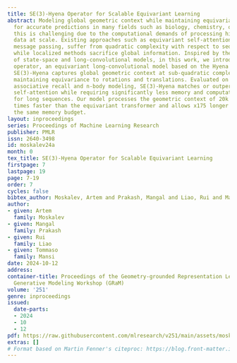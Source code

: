 ```yaml
---
title: SE(3)-Hyena Operator for Scalable Equivariant Learning
abstract: Modeling global geometric context while maintaining equivariance is crucial
  for accurate predictions in many fields such as biology, chemistry, or vision. Yet,
  this is challenging due to the computational demands of processing high-dimensional
  data at scale. Existing approaches such as equivariant self-attention or distance-based
  message passing, suffer from quadratic complexity with respect to sequence length,
  while localized methods sacrifice global information. Inspired by the recent success
  of state-space and long-convolutional models, in this work, we introduce SE(3)-Hyena
  operator, an equivariant long-convolutional model based on the Hyena operator. The
  SE(3)-Hyena captures global geometric context at sub-quadratic complexity while
  maintaining equivariance to rotations and translations. Evaluated on equivariant
  associative recall and n-body modeling, SE(3)-Hyena matches or outperforms equivariant
  self-attention while requiring significantly less memory and computational resources
  for long sequences. Our model processes the geometric context of 20k tokens x3.5
  times faster than the equivariant transformer and allows x175 longer a context within
  the same memory budget.
layout: inproceedings
series: Proceedings of Machine Learning Research
publisher: PMLR
issn: 2640-3498
id: moskalev24a
month: 0
tex_title: SE(3)-Hyena Operator for Scalable Equivariant Learning
firstpage: 7
lastpage: 19
page: 7-19
order: 7
cycles: false
bibtex_author: Moskalev, Artem and Prakash, Mangal and Liao, Rui and Mansi, Tommaso
author:
- given: Artem
  family: Moskalev
- given: Mangal
  family: Prakash
- given: Rui
  family: Liao
- given: Tommaso
  family: Mansi
date: 2024-10-12
address:
container-title: Proceedings of the Geometry-grounded Representation Learning and
  Generative Modeling Workshop (GRaM)
volume: '251'
genre: inproceedings
issued:
  date-parts:
  - 2024
  - 10
  - 12
pdf: https://raw.githubusercontent.com/mlresearch/v251/main/assets/moskalev24a/moskalev24a.pdf
extras: []
# Format based on Martin Fenner's citeproc: https://blog.front-matter.io/posts/citeproc-yaml-for-bibliographies/
---
```

